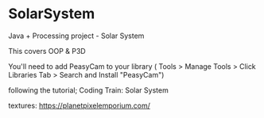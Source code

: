 # SolarSystem
Java + Processing project - Solar System

This covers OOP & P3D

You'll need to add PeasyCam to your library ( Tools > Manage Tools > Click Libraries Tab > Search and Install "PeasyCam")

following the tutorial; Coding Train: Solar System

textures: https://planetpixelemporium.com/
